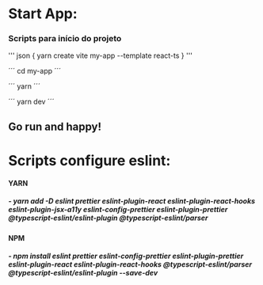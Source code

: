 # Start App:

### Scripts para início do projeto

''' json
{ yarn create vite my-app --template react-ts }
'''

´´´
cd my-app
´´´

´´´
yarn
´´´

´´´
yarn dev 
´´´

## Go run and happy!  


# Scripts configure eslint: 

#### YARN
##### - yarn add -D eslint prettier eslint-plugin-react eslint-plugin-react-hooks eslint-plugin-jsx-a11y eslint-config-prettier eslint-plugin-prettier @typescript-eslint/eslint-plugin @typescript-eslint/parser

#### NPM
##### - npm install eslint prettier eslint-config-prettier eslint-plugin-prettier eslint-plugin-react eslint-plugin-react-hooks @typescript-eslint/parser @typescript-eslint/eslint-plugin --save-dev
